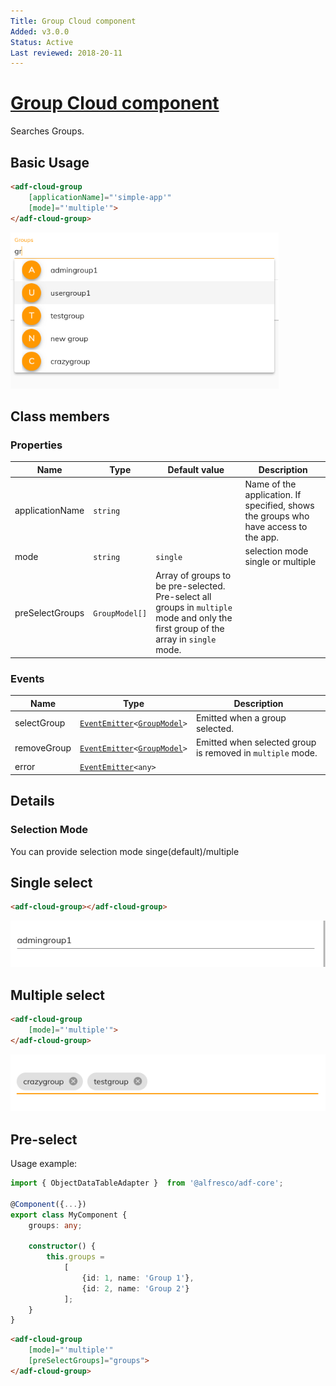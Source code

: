 ```yaml
---
Title: Group Cloud component
Added: v3.0.0
Status: Active
Last reviewed: 2018-20-11
---
```


# [Group Cloud component](../../lib/process-services-cloud/src/lib/group-cloud/components/group-cloud.component.ts "Defined in group-cloud.component.ts")

Searches Groups.

## Basic Usage

```html
<adf-cloud-group
    [applicationName]="'simple-app'"
    [mode]="'multiple'">
</adf-cloud-group>
```

![adf-cloud-group](../docassets/images/group-cloud.component.png)

## Class members

### Properties

| Name | Type | Default value | Description |
| ---- | ---- | ------------- | ----------- |
| applicationName | `string` |  | Name of the application. If specified, shows the groups who have access to the app. |
| mode | `string` | `single` | selection mode single or multiple |
| preSelectGroups | `GroupModel[]` |  Array of groups to be pre-selected. Pre-select all groups in `multiple` mode and only the first group of the array in `single` mode. |

### Events

| Name | Type | Description |
| ---- | ---- | ----------- |
| selectGroup | [`EventEmitter`](https://angular.io/api/core/EventEmitter)`<`[`GroupModel`](../../lib/process-services-cloud/src/lib/group-cloud/models/group.model.ts)`>` | Emitted when a group selected. |
| removeGroup | [`EventEmitter`](https://angular.io/api/core/EventEmitter)`<`[`GroupModel`](../../lib/process-services-cloud/src/lib/group-cloud/models/group.model.ts)`>` | Emitted when selected group is removed in `multiple` mode. |
| error | [`EventEmitter`](https://angular.io/api/core/EventEmitter)`<any>` |


## Details

### Selection Mode

You can provide selection mode singe(default)/multiple

## Single select

```html
<adf-cloud-group></adf-cloud-group>
```

![adf-cloud-group](../docassets/images/group-cloud.component-single.png)

## Multiple select

```html
<adf-cloud-group
    [mode]="'multiple'">
</adf-cloud-group>
```

![adf-cloud-group](../docassets/images/group-cloud.component-multiple-mode.png)

## Pre-select

Usage example:

```ts
import { ObjectDataTableAdapter }  from '@alfresco/adf-core';

@Component({...})
export class MyComponent {
    groups: any;

    constructor() {
        this.groups =
            [
                {id: 1, name: 'Group 1'},
                {id: 2, name: 'Group 2'}
            ];
    }
}
```

```html
<adf-cloud-group
    [mode]="'multiple'"
    [preSelectGroups]="groups">
</adf-cloud-group>
```
